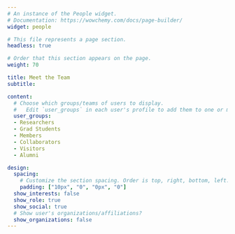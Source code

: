 ```yaml
---
# An instance of the People widget.
# Documentation: https://wowchemy.com/docs/page-builder/
widget: people

# This file represents a page section.
headless: true

# Order that this section appears on the page.
weight: 70

title: Meet the Team
subtitle:

content:
  # Choose which groups/teams of users to display.
  #   Edit `user_groups` in each user's profile to add them to one or more of these groups.
  user_groups:
  - Researchers
  - Grad Students
  - Members
  - Collaborators
  - Visitors
  - Alumni

design:
  spacing:
    # Customize the section spacing. Order is top, right, bottom, left.
    padding: ["10px", "0", "0px", "0"]
  show_interests: false
  show_role: true
  show_social: true
  # Show user's organizations/affiliations?
  show_organizations: false
---
```


<link rel="stylesheet" href="https://cdn.jsdelivr.net/gh/jpswalsh/academicons@1/css/academicons.min.css">

